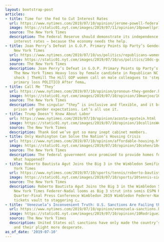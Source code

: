 ```yaml
---
layout: bootstrap-post
articles:
- title: Time for the Fed to Cut Interest Rates
  url: https://www.nytimes.com/2019/07/10/opinion/jerome-powell-federal-reserve.html
  image: https://static01.nyt.com/images/2019/07/11/opinion/10powellprint1/10powellWeb-facebookJumbo.jpg
  source: The New York Times
  description: The Federal Reserve should demonstrate its independence by cutting
    interest rates — because the economy needs the help.
- title: Joan Perry’s Defeat in G.O.P. Primary Points Up Party’s Gender Woes - The
    New York Times
  url: https://www.nytimes.com/2019/07/10/us/politics/republicans-women.html
  image: https://static01.nyt.com/images/2019/07/10/us/politics/10dc-gopwomen1/10dc-gopwomen1-facebookJumbo.jpg
  source: The New York Times
  description: Joan Perry’s Defeat in G.O.P. Primary Points Up Party’s Gender Woes
    The New York Times Heavy loss by female candidate in Republican NC runoff sparks
    shock | TheHill The Hill GOP women call on male colleagues to 'step up' after
    primary loss POLITICO After fema…
- title: Call Me ‘They’
  url: https://www.nytimes.com/2019/07/10/opinion/pronoun-they-gender.html
  image: https://static01.nyt.com/images/2019/07/10/opinion/10manjoo/10manjoo-facebookJumbo.jpg
  source: The New York Times
  description: The singular “they” is inclusive and flexible, and it breaks the stifling
    prison of gender expectations. Let’s all use it.
- title: Trump Doesn’t Know About Labor
  url: https://www.nytimes.com/2019/07/10/opinion/acosta-epstein.html
  image: https://static01.nyt.com/images/2019/07/10/opinion/10collinsWeb/10collinsWeb-facebookJumbo.jpg
  source: The New York Times
  description: Thank God we’ve got so many inept cabinet members.
- title: Only Washington Can Solve the Nation’s Housing Crisis
  url: https://www.nytimes.com/2019/07/10/opinion/affordable-housing.html
  image: https://static01.nyt.com/images/2019/07/10/opinion/10cohen/10cohen-facebookJumbo.jpg
  source: The New York Times
  description: The federal government once promised to provide homes for every American.
    What happened?
- title: Roberto Bautista Agut Joins the Big 3 in the Wimbledon Semifinals - The New
    York Times
  url: https://www.nytimes.com/2019/07/10/sports/tennis/roberto-bautista-agut-novak-djokovic-wimbledon.html
  image: https://static01.nyt.com/images/2019/07/10/sports/10tennis-side1/10tennis-side1-facebookJumbo.jpg
  source: The New York Times
  description: Roberto Bautista Agut Joins the Big 3 in the Wimbledon Semifinals The
    New York Times Federer-Nadal looms as Big 3 strut into semis ESPN Roger Federer
    Quarter-Final Press Conference Wimbledon 2019 Wimbledon Federer-Nadal Wimbledon
    tickets vault to staggering c…
- title: 'Venezuela’s Inconvenient Truth: U.S. Sanctions Are Failing the People'
  url: https://www.nytimes.com/2019/07/10/opinion/venezuela-sanctions.html
  image: https://static01.nyt.com/images/2019/07/10/opinion/10Rodriguez2/10Rodriguez2-facebookJumbo.jpg
  source: The New York Times
  description: United States oil sanctions have only made the country’s people poorer
    and their plight more desperate.
as_of_date: '2019-07-10'
---
```


